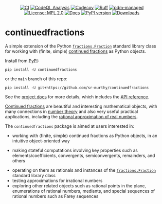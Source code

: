<div align="center">
  
[![CI](https://github.com/sr-murthy/continuedfractions/actions/workflows/ci.yml/badge.svg?branch=main)](https://github.com/sr-murthy/continuedfractions/actions/workflows/ci.yml)
[![CodeQL Analysis](https://github.com/sr-murthy/continuedfractions/actions/workflows/codeql-analysis.yml/badge.svg)](https://github.com/sr-murthy/continuedfractions/actions/workflows/codeql-analysis.yml)
[![Codecov](https://codecov.io/gh/sr-murthy/continuedfractions/graph/badge.svg?token=GWQ08T4P5J)](https://codecov.io/gh/sr-murthy/continuedfractions)
[![Ruff](https://img.shields.io/endpoint?url=https://raw.githubusercontent.com/astral-sh/ruff/main/assets/badge/v2.json)](https://github.com/astral-sh/ruff)
[![pdm-managed](https://img.shields.io/badge/pdm-managed-blueviolet)](https://pdm-project.org)
[![License: MPL
2.0](https://img.shields.io/badge/License-MPL_2.0-brightgreen.svg)](https://opensource.org/licenses/MPL-2.0)
[![Docs](https://readthedocs.org/projects/continuedfractions/badge/?version=latest)](https://continuedfractions.readthedocs.io/en/latest/?badge=latest)
[![PyPI version](https://img.shields.io/pypi/v/continuedfractions?logo=python&color=41bb13)](https://pypi.org/project/continuedfractions)
[![Downloads](https://static.pepy.tech/badge/continuedfractions)](https://pepy.tech/project/continuedfractions)

</div>

# continuedfractions

A simple extension of the Python [`fractions.Fraction`](https://docs.python.org/3/library/fractions.html#fractions.Fraction) standard library class for working with (finite, simple) [continued fractions](https://en.wikipedia.org/wiki/Continued_fraction) as Python objects.

Install from [PyPI](https://pypi.org/project/continuedfractions/):
```shell
pip install -U continuedfractions
```
or the `main` branch of this repo:
```shell
pip install -U git+https://github.com/sr-murthy/continuedfractions
```

See the [project docs](https://continuedfractions.readthedocs.io) for more details, which includes the [API reference](https://continuedfractions.readthedocs.io/sources/api-reference.html).

[Continued fractions](https://en.wikipedia.org/wiki/Continued_fraction) are beautiful and interesting mathematical objects, with many connections in [number theory](https://en.wikipedia.org/wiki/Number_theory) and also very useful practical applications, including the [rational approximation of real numbers](https://en.wikipedia.org/wiki/Continued_fraction#Best_rational_approximations).

The `continuedfractions` package is aimed at users interested in:

* working with (finite, simple) continued fractions as Python objects, in an intuitive object-oriented way
- making stateful computations involving key properties such as elements/coefficients, convergents, semiconvergents, remainders, and others
* operating on them as rationals and instances of the [`fractions.Fraction`](https://docs.python.org/3/library/fractions.html#fractions.Fraction) standard library class
* testing approximations for irrational numbers
* exploring other related objects such as rational points in the plane, enumerations of rational numbers, mediants, and special sequences of rational numbers such as Farey sequences
